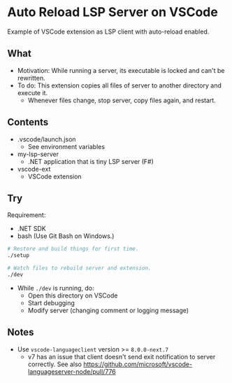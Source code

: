 # Auto Reload LSP Server on VSCode

Example of VSCode extension as LSP client with auto-reload enabled.

## What

- Motivation: While running a server, its executable is locked and can't be rewritten.
- To do: This extension copies all files of server to another directory and execute it.
    - Whenever files change, stop server, copy files again, and restart.

## Contents

- .vscode/launch.json
    - See environment variables
- my-lsp-server
    - .NET application that is tiny LSP server (F#)
- vscode-ext
    - VSCode extension

## Try

Requirement:

- .NET SDK
- bash (Use Git Bash on Windows.)

```sh
# Restore and build things for first time.
./setup

# Watch files to rebuild server and extension.
./dev
```

- While `./dev` is running, do:
    - Open this directory on VSCode
    - Start debugging
    - Modify server (changing comment or logging message)

## Notes

- Use `vscode-languageclient` version >= `8.0.0-next.7`
    - v7 has an issue that client doesn't send exit notification to server correctly. See also <https://github.com/microsoft/vscode-languageserver-node/pull/776>
